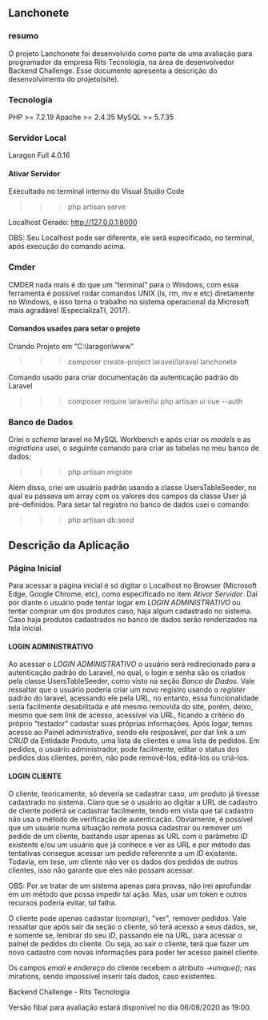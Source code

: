 ## Lanchonete

### resumo

O projeto Lanchonete foi desenvolvido como parte de uma avaliação para programador 
da empresa Rits Tecnologia, na área de desenvolvedor Backend Challenge. Esse 
documento apresenta a descrição do desenvolvimento do projeto(site).

### Tecnologia

PHP >= 7.2.19
Apache >= 2.4.35
MySQL >= 5.7.35

### Servidor Local

Laragon Full 4.0.16

#### Ativar Servidor

Execultado no terminal interno do Visual Studio Code

>>> php artisan serve

Localhost Gerado: http://127.0.0.1:8000

OBS: Seu Localhost pode ser diferente, ele será especificado, no terminal, após execução do comando acima.

### Cmder

CMDER nada mais é do que um “terminal” para o Windows, com essa ferramenta é possível rodar comandos UNIX (ls, rm, mv e etc) diretamente no Windows, e isso torna o trabalho no sistema operacional da Microsoft mais agradável (EspecializaTI, 2017).

#### Comandos usados para setar o projeto

Criando Projeto em "C:\laragon\www"

>>> composer create-project laravel/laravel lanchonete

Comando usado para criar documentação da autenticação padrão do Laravel

>>> composer require laravel/ui
>>> php artisan ui vue --auth

### Banco de Dados

Criei o *schema* laravel no MySQL Workbench e após criar os *models* e as *migrations* usei, o seguinte comando para criar as tabelas no meu banco de dados:

>>> php artisan migrate

Além disso, criei um usuário padrão usando a classe UsersTableSeeder, no qual eu passava um array com os valores dos campos da classe User já pré-definidos. Para setar tal registro no banco de dados usei o comando:

>>> php artisan db:seed

## Descrição da Aplicação

### Página Inicial

Para acessar a página inicial é só digitar o Localhost no Browser (Microsoft Edge, Google Chrome, etc), como especificado no
item *Ativar Servidor*. Daí por diante o usuário pode tentar logar em *LOGIN ADMINISTRATIVO* ou tentar comprar um dos produtos 
caso, haja algum cadastrado no sistema. Caso haja produtos cadastrados no banco de dados serão renderizados na tela inicial.

#### LOGIN ADMINISTRATIVO

Ao acessar o *LOGIN ADMINISTRATIVO* o usuário será redirecionado para a autenticação padrão do Laravel, no qual, o login e senha são os criados pela classe UsersTableSeeder, como visto na seção *Banco de Dados*. Vale ressaltar que o usuário poderia criar um novo registro usando o *register* padrão do laravel, acessando ele pela URL, no entanto, essa funcionalidade seria facilmente desabilitada e até mesmo removida do site, porém, deixo, mesmo que sem link de acesso, acessível via URL, ficando a critério do próprio "testador" cadastar suas próprias informações.
Após logar, temos acesso ao Painel administrativo, sendo ele resposável, por dar link a um *CRUD* da Entidade Produto, uma lista de clientes e uma lista de pedidos. Em pedidos, o usuário administrador, pode facilmente, editar o status dos pedidos dos clientes, porém, não pode removê-los, editá-los ou criá-los.

#### LOGIN CLIENTE

O cliente, teoricamente, só deveria se cadastrar caso, um produto já tivesse cadastrado no sistema. Claro que se o usuário ao digitar a URL de cadastro de cliente poderá se cadastrar facilmente, tendo em vista que tal cadastro não usa o método de verificação de autenticação. Obviamente, é possível que um usuário numa situação remota possa cadastrar ou remover um pedido de um cliente, bastando usar apenas as URL com o parâmetro *ID* existente e/ou um usuário que já conhece e ver as URL e por método das tentativas consegue acessar um pedido referennte a um *ID* existente. Todavia, em tese, um cliente não ver os dados dos pedidos de outros clientes, isso não garante que eles não possam acessar.

OBS: Por se tratar de um sistema apenas para provas, não irei aprofundar em um método que possa impedir tal ação. Mas, usar um token e outros recursos poderia evitar, tal falha.

O cliente pode apenas cadastar (comprar), "ver", remover pedidos. Vale ressaltar que após sair da seção o cliente, só terá acesso a seus dados, se, e somente se, lembrar do seu *ID*, passando ele na URL, para acessar o painel de pedidos do cliente. Ou seja, ao sair o cliente, terá que fazer um novo cadastro com novas informações para poder ter acesso painel cliente.

Os campos *email* e *endereço* do cliente recebem o atributo *->unique();* nas mirations, sendo impossível inserir tais dados, caso existentes.





Backend Challenge - Rits Tecnologia

Versão fibal para avaliação estará disponível no dia 06/08/2020 às 19:00.